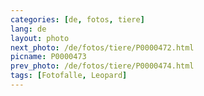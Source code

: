 ```yaml
---
categories: [de, fotos, tiere]
lang: de
layout: photo
next_photo: /de/fotos/tiere/P0000472.html
picname: P0000473
prev_photo: /de/fotos/tiere/P0000474.html
tags: [Fotofalle, Leopard]
---
```

